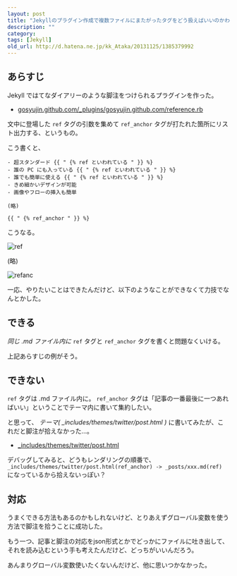 ```yaml
---
layout: post
title: "Jekyllのプラグイン作成で複数ファイルにまたがったタグをどう扱えばいいのかわからない話"
description: ""
category: 
tags: [Jekyll]
old_url: http://d.hatena.ne.jp/kk_Ataka/20131125/1385379992
---
```


## あらすじ

Jekyll ではてなダイアリーのような脚注をつけられるプラグインを作った。

- [gosyujin.github.com/_plugins/gosyujin.github.com/reference.rb](https://github.com/gosyujin/gosyujin.github.com/blob/1cac1dbbb34f271ce54ce3a85c69261af3336aec/_plugins/gosyujin.github.com/reference.rb)

文中に登場した `ref` タグの引数を集めて `ref_anchor` タグが打たれた箇所にリスト出力する、というもの。

こう書くと、

```console
- 超スタンダード {{ " {% ref といわれている " }} %}
- 誰の PC にも入っている {{ " {% ref といわれている " }} %}
- 誰でも簡単に使える {{ " {% ref といわれている " }} %}
- きめ細かいデザインが可能
- 画像やフローの挿入も簡単

(略)

{{ " {% ref_anchor " }} %}
```

こうなる。

![ref](http://gosyujin.github.io/static/images/2013-11-25/ref.png)

(略)

![refanc](http://gosyujin.github.io/static/images/2013-11-25/refanc.png)

一応、やりたいことはできたんだけど、以下のようなことができなくて力技でなんとかした。

## できる

*同じ .md ファイル内に* `ref` タグと `ref_anchor` タグを書くと問題なくいける。

上記あらすじの例がそう。

## できない

`ref` タグは .md ファイル内に。 `ref_anchor` タグは「記事の一番最後に一つあればいい」ということでテーマ内に書いて集約したい。

と思って、 *テーマ( _includes/themes/twitter/post.html )* に書いてみたが、これだと脚注が拾えなかった…。

- [_includes/themes/twitter/post.html](https://github.com/gosyujin/gosyujin.github.com/blob/cbfe075f348e20d17850074af4/_includes/themes/twitter/post.html)

デバッグしてみると、どうもレンダリングの順番で、 `_includes/themes/twitter/post.html(ref_anchor) -> _posts/xxx.md(ref)` になっているから拾えないっぽい？

## 対応

うまくできる方法もあるのかもしれないけど、とりあえずグローバル変数を使う方法で脚注を拾うことに成功した。

もう一つ、記事と脚注の対応をjson形式とかでどっかにファイルに吐き出して、それを読み込むという手も考えたんだけど、どっちがいいんだろう。

あんまりグローバル変数使いたくないんだけど、他に思いつかなかった。
